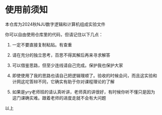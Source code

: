 # 使用前须知
本仓库为2024秋NJU数字逻辑和计算机组成实验文件

你可以自由使用仓库里的代码，但请记住以下几点：

1. 一定不要直接复制粘贴。有查重

2. 请在充分的独立思考，百思不得其解后再来寻求解答

3. 可以借鉴思路，但至少连线请自己完成。保护我也保护大家

4. 即使使用了我的思路也请自己把逻辑理顺了。验收的时候会问，而且这实验和计网这坨答辩不同，它确实有助于你对课程理论的了解

5. 如果是yry老师班的请认真听讲，老师真的讲很好，有时候你听不懂只是因为这门课确实难。跟着老师的进度走就不会有大问题

以上
